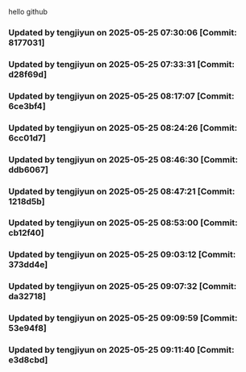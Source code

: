 hello github
### Updated by tengjiyun on 2025-05-25 07:30:06 [Commit: 8177031]
### Updated by tengjiyun on 2025-05-25 07:33:31 [Commit: d28f69d]
### Updated by tengjiyun on 2025-05-25 08:17:07 [Commit: 6ce3bf4]
### Updated by tengjiyun on 2025-05-25 08:24:26 [Commit: 6cc01d7]
### Updated by tengjiyun on 2025-05-25 08:46:30 [Commit: ddb6067]
### Updated by tengjiyun on 2025-05-25 08:47:21 [Commit: 1218d5b]
### Updated by tengjiyun on 2025-05-25 08:53:00 [Commit: cb12f40]
### Updated by tengjiyun on 2025-05-25 09:03:12 [Commit: 373dd4e]
### Updated by tengjiyun on 2025-05-25 09:07:32 [Commit: da32718]
### Updated by tengjiyun on 2025-05-25 09:09:59 [Commit: 53e94f8]
### Updated by tengjiyun on 2025-05-25 09:11:40 [Commit: e3d8cbd]

